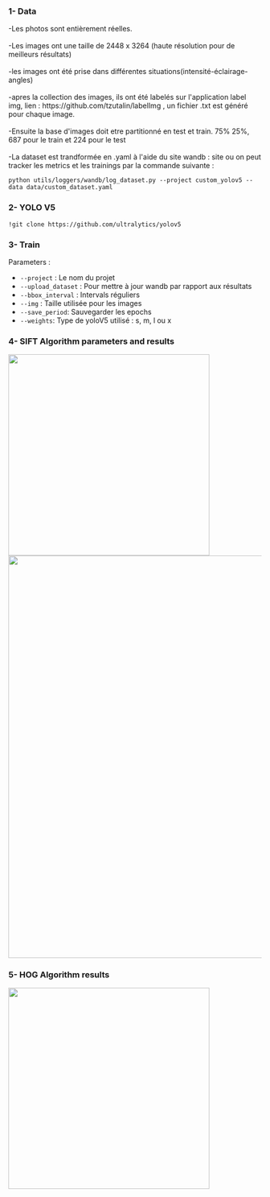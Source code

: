 <body>
<h3>1- Data</h3>
  <p> 
-Les photos sont entièrement réelles.
<br><br>
-Les images ont une taille de 2448 x 3264 (haute résolution pour de meilleurs résultats)
<br><br>
-les images ont été prise dans différentes situations(intensité-éclairage-angles)
<br><br>
-apres la collection des images, ils ont été labelés sur l'application label img, lien : https://github.com/tzutalin/labelImg ,
un fichier .txt est généré pour chaque image.
<br><br>
-Ensuite la base d'images doit etre partitionné en test et train. 75% 25%, 687 pour le train et 224 pour le test
<br><br>
-La dataset est trandformée en .yaml à l'aide du site wandb : site ou on peut tracker les metrics et les trainings
par la commande suivante : 
    
    python utils/loggers/wandb/log_dataset.py --project custom_yolov5 --data data/custom_dataset.yaml
    
</p>
<h3>2- YOLO V5</h3>

```
!git clone https://github.com/ultralytics/yolov5
```
<h3>3- Train</h3>
Parameters : 

* `--project` : Le nom du projet
* `--upload_dataset` : Pour mettre à jour wandb par rapport aux résultats
* `--bbox_interval` : Intervals réguliers
* `--img` : Taille utilisée pour les images
* `--save_period`: Sauvegarder les epochs
* `--weights`: Type de yoloV5 utilisé : s, m, l ou x
<h3>4- SIFT Algorithm parameters and results</h3>
<img src=https://github.com/sou-design/Licence-Plate-recognition/assets/62157910/08d06464-a4f0-490e-a096-828a38c55d1b" width = 400>
<br>
<img src="https://github.com/sou-design/Licence-Plate-recognition/assets/62157910/83972a18-26d7-47f3-91c6-3b9831f010d8" width = 800>
<h3>5- HOG Algorithm results</h3>
<img src="https://github.com/sou-design/Licence-Plate-recognition/assets/62157910/0cd5e619-dcc9-4a9c-9b48-928f9c3f738b" width=400>
</body>
